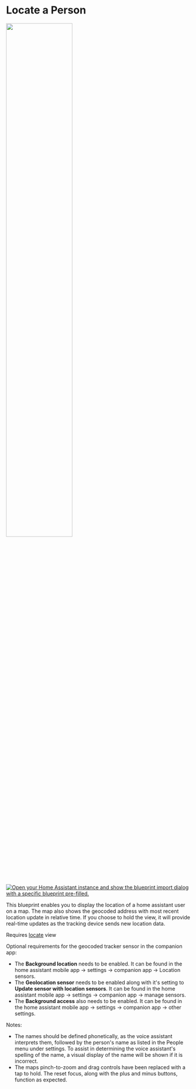 # Locate a Person

<a href="https://github.com/dinki/View-Assist/blob/main/locate-a-person/View_Assist_custom_sentences/Locate_a_Person/locate_example.png"><img src="https://github.com/dinki/View-Assist/blob/main/locate-a-person/View_Assist_custom_sentences/Locate_a_Person/locate_example.png" width="60%"></a>

[![Open your Home Assistant instance and show the blueprint import dialog with a specific blueprint pre-filled.](https://my.home-assistant.io/badges/blueprint_import.svg)](https://my.home-assistant.io/redirect/blueprint_import/?blueprint_url=https://github.com/dinki/View-Assist/blob/main/View_Assist_custom_sentences/Locate_a_Person/blueprint-locateaperson.yaml)

This blueprint enables you to display the location of a home assistant user on a map. The map also shows the geocoded address with most recent location update in relative time. If you choose to hold the view, it will provide real-time updates as the tracking device sends new location data.

Requires [locate](https://github.com/dinki/View-Assist/blob/main/locate-a-person/View%20Assist%20dashboard%20and%20views/views/locate/) view

Optional requirements for the geocoded tracker sensor in the companion app:
  * The **Background location** needs to be enabled. It can be found in the home assistant mobile app -> settings -> companion app -> Location sensors.
  * The **Geolocation sensor** needs to be enabled along with it's setting to **Update sensor with location sensors**. It can be found in the home assistant mobile app -> settings -> companion app -> manage sensors.  
  * The **Background access** also needs to be enabled. It can be found in the home assistant mobile app -> settings -> companion app -> other settings.

Notes:
  * The names should be defined phonetically, as the voice assistant interprets them, followed by the person's name as listed in the People menu under settings. To assist in determining the voice assistant's spelling of the name, a visual display of the name will be shown if it is incorrect.
  *  The maps pinch-to-zoom and drag controls have been replaced with a tap to hold. The reset focus, along with the plus and minus buttons, function as expected.
